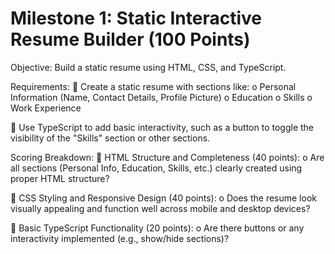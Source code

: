 # Milestone 1: Static Interactive Resume Builder (100 Points)

Objective:
Build a static resume using HTML, CSS, and TypeScript.

Requirements:
 Create a static resume with sections like:
o Personal Information (Name, Contact Details, Profile Picture)
o Education
o Skills
o Work Experience

 Use TypeScript to add basic interactivity, such as a button to toggle the visibility of the
"Skills" section or other sections.

Scoring Breakdown:
 HTML Structure and Completeness (40 points):
o Are all sections (Personal Info, Education, Skills, etc.) clearly created using proper
HTML structure?

 CSS Styling and Responsive Design (40 points):
o Does the resume look visually appealing and function well across mobile and
desktop devices?

 Basic TypeScript Functionality (20 points):
o Are there buttons or any interactivity implemented (e.g., show/hide sections)?